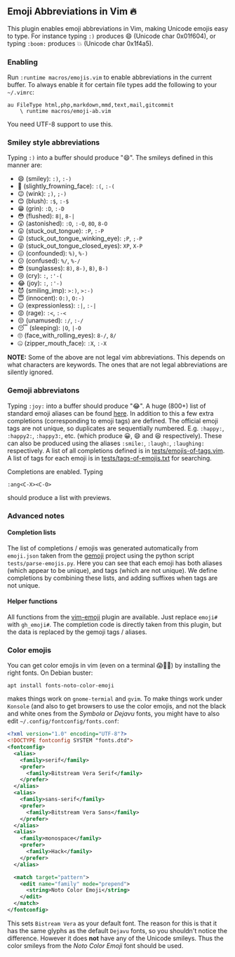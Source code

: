 ## Emoji Abbreviations in Vim 🔥

This plugin enables emoji abbreviations in Vim, making Unicode emojis easy to
type. For instance typing `:)` produces 😄 (Unicode char 0x01f604),  or typing
`:boom:` produces 💥 (Unicode char 0x1f4a5).

### Enabling

Run `:runtime macros/emojis.vim` to enable abbreviations in the current
buffer. To always enable it for certain file types add the following to your
`~/.vimrc`:

    au FileType html,php,markdown,mmd,text,mail,gitcommit
        \ runtime macros/emoji-ab.vim

You need UTF-8 support to use this.

### Smiley style abbreviations

Typing `:)` into a buffer should produce "😄". The smileys defined in this
manner are:

* 😄 (smiley): `:)`, `:-)`
* 🙁 (slightly_frowning_face): `:(`, `:-(`
* 😉 (wink): `;)`, `;-)`
* 😊 (blush): `:$`, `:-$`
* 😁 (grin): `:D`, `:-D`
* 😳 (flushed): `8|`, `8-|`
* 😲 (astonished): `:O`, `:-O`, `8O`, `8-O`
* 😛 (stuck_out_tongue): `:P`, `:-P`
* 😜 (stuck_out_tongue_winking_eye): `;P`, `;-P`
* 😝 (stuck_out_tongue_closed_eyes): `XP`, `X-P`
* 😖 (confounded): `%)`, `%-)`
* 😕 (confused): `%/`, `%-/`
* 😎 (sunglasses): `8)`, `8-)`, `B)`, `B-)`
* 😢 (cry): `:`, `:'-(`
* 😂 (joy): `:`, `:'-)`
* 😈 (smiling_imp): `>:)`, `>:-)`
* 😇 (innocent): `O:)`, `O:-)`
* 😑 (expressionless): `:|`, `:-|`
* 😡 (rage): `:<`, `:-<`
* 😒 (unamused): `:/`, `:-/`
* 😴 (sleeping): `|O`, `|-O`
* 🙄 (face_with_rolling_eyes): `8-/`, `8/`
* 🤐 (zipper_mouth_face): `:X`, `:-X`

**NOTE:** Some of the above are not legal vim abbreviations. This depends on
what characters are keywords. The ones that are not legal abbreviations are
silently ignored.

### Gemoji abbreviatons

Typing `:joy:` into a buffer should produce "😂". A huge (800+) list of
standard emoji aliases can be found
[here](https://gist.github.com/rxaviers/7360908). In addition to this a few
extra completions (corresponding to emoji tags) are defined. The official
emoji tags are not unique, so duplicates are sequentially numbered. E.g.
`:happy:`, `:happy2:`, `:happy3:`, etc. (which produce 😀, 😄 and 😆
respectively). These can also be produced using the aliases `:smile:`,
`:laugh:`, `:laughing:` respectively. A list of all completions defined is in
[tests/emojis-of-tags.vim](tests/emojis-of-tags.vim). A list of tags for each emoji is in
[tests/tags-of-emojis.txt](tests/tags-of-emojis.txt) for searching.

Completions are enabled. Typing

    :ang<C-X><C-O>

should produce a list with previews.

### Advanced notes

#### Completion lists

The list of completions / emojis was generated automatically from `emoji.json`
taken from the [gemoji](https://github.com/github/gemoji) project using the
python script `tests/parse-emojis.py`. Here you can see that each emoji has
both aliases (which appear to be unique), and tags (which are not unique). We
define completions by combining these lists, and adding suffixes when tags are
not unique.


#### Helper functions

All functions from the [vim-emoji](https://github.com/junegunn/vim-emoji)
plugin are available. Just replace `emoji#` with `gh_emoji#`. The completion
code is directly taken from this plugin, but the data is replaced by the
gemoji tags / aliases.

### Color emojis

 

You can get color emojis in vim (even on a terminal 😱🤯💥) by installing the
right fonts. On Debian buster:

    apt install fonts-noto-color-emoji

makes things work on `gnome-termial` and `gvim`. To make things work under
`Konsole` (and also to get browsers to use the color emojis, and not the black
and white ones from the *Symbola* or *Dejavu* fonts, you might have to also
edit `~/.config/fontconfig/fonts.conf`:

```xml
<?xml version="1.0" encoding="UTF-8"?>
<!DOCTYPE fontconfig SYSTEM "fonts.dtd">
<fontconfig> 
  <alias>
    <family>serif</family>
    <prefer>
      <family>Bitstream Vera Serif</family>
    </prefer>
  </alias>
  <alias>
    <family>sans-serif</family>
    <prefer>
      <family>Bitstream Vera Sans</family>
    </prefer>
  </alias>
  <alias>
    <family>monospace</family>
    <prefer>
      <family>Hack</family>
    </prefer>
  </alias>

  <match target="pattern"> 
    <edit name="family" mode="prepend"> 
      <string>Noto Color Emoji</string> 
    </edit> 
  </match> 
</fontconfig>
```

This sets `Bistream Vera` as your default font. The reason for this is that it
has the same glyphs as the default `Dejavu` fonts, so you shouldn't notice the
difference. However it does **not** have any of the Unicode smileys. Thus the
color smileys from the *Noto Color Emoji* font should be used.
